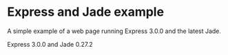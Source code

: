 # Express and Jade example

A simple example of a web page running Express 3.0.0 and the latest Jade.

Express 3.0.0 and Jade 0.27.2